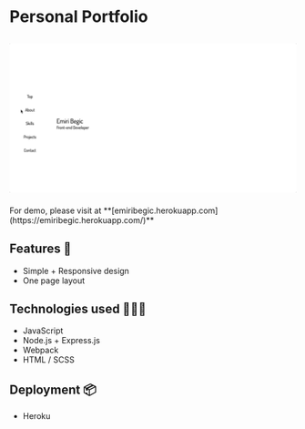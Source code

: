 # Personal Portfolio

<h2 align="center">
  <img src="https://github.com/emiribegic/portfolio/blob/master/demo/portfolio_demo.gif" alt="Portfolio of Emiri Begic">
</h2>
For demo, please visit at **[emiribegic.herokuapp.com](https://emiribegic.herokuapp.com/)**

## Features 🌟

-   Simple + Responsive design
-   One page layout

## Technologies used 👩🏻‍💻

-   JavaScript
-   Node.js + Express.js
-   Webpack
-   HTML / SCSS

## Deployment 📦

-   Heroku

